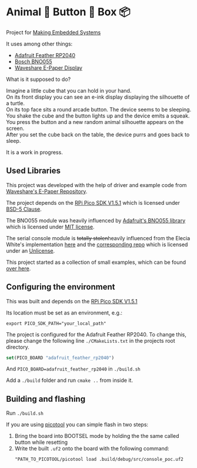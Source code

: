 # Animal 🐢 Button 🔘 Box 📦

Project for [Making Embedded Systems](https://classpert.com/classpertx/courses/making-embedded-systems/)

It uses among other things:
 - [Adafruit Feather RP2040](https://learn.adafruit.com/adafruit-feather-rp2040-pico) 
 - [Bosch BNO055](https://www.bosch-sensortec.com/products/smart-sensor-systems/bno055/)
 - [Waveshare E-Paper Display](https://www.waveshare.com/wiki/1.54inch_e-Paper_Module)

What is it supposed to do?

Imagine a little cube that you can hold in your hand.  
On its front display you can see an e-ink display displaying the silhouette of a turtle.  
On its top face sits a round arcade button. The device seems to be sleeping.  
You shake the cube and the button lights up and the device emits a squeak.  
You press the button and a new random animal silhouette appears on the screen.  
After you set the cube back on the table, the device purrs and goes back to sleep.  

It is a work in progress.

## Used Libraries

This project was developed with the help of driver and example code from [Waveshare's E-Paper Repository](https://github.com/waveshareteam/e-Paper/tree/master).

The project depends on the [RPi Pico SDK V1.5.1](https://github.com/raspberrypi/pico-sdk) which is licensed under [BSD-5 Clause](https://github.com/raspberrypi/pico-sdk?tab=BSD-3-Clause-1-ov-file#readme).

The BNO055 module was heavily influenced by [Adafruit's BNO055 library](https://github.com/adafruit/Adafruit_BNO055) which is licensed under [MIT license](https://github.com/adafruit/Adafruit_BNO055?tab=MIT-1-ov-file).

The serial console module is ~~totally stolen~~heavily influenced from the Elecia White's implementation [here](https://wokwi.com/projects/324879108372693587) and the [corresponding repo](https://github.com/eleciawhite/reusable) which is licensed under an [Unlicense](https://github.com/eleciawhite/reusable?tab=License-1-ov-file).

This project started as a collection of small examples, which can be found [over here](https://github.com/chepora/RP2040-examples).

## Configuring the environment

This was built and depends on the [RPi Pico SDK V1.5.1](https://github.com/raspberrypi/pico-sdk)

Its location must be set as an environment, e.g.:

```shell
export PICO_SDK_PATH="your_local_path"
```

The project is configured for the Adafruit Feather RP2040.
To change this, please change the following line `./CMakeLists.txt` in the projects root directory.

```cmake
set(PICO_BOARD "adafruit_feather_rp2040")
```
And `PICO_BOARD=adafruit_feather_rp2040` in `./build.sh`

Add a `./build` folder and run `cmake ..` from inside it.

## Building and flashing

Run `./build.sh`

If you are using [picotool](https://github.com/raspberrypi/picotool) you can simple flash in two steps:

1. Bring the board into BOOTSEL mode by holding the the same called button while resetting
2. Write the built `.uf2` onto the board with the following command:
    ```shell
    "PATH_TO_PICOTOOL/picotool load .build/debug/src/console_poc.uf2
    ```
